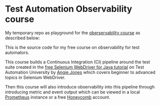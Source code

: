 # Test Automation Observability course

My temporary repo as playground for the [oberservability course](https://testautomationu.applitools.com/observability-for-test-automation/) as described below:

This is the source code for my free course on observability for test automators.

This course builds a Continuous Integration (CI) pipeline around the test suite created in the [free Selenium WebDriver for Java tutorial](https://testautomationu.applitools.com/selenium-webdriver-tutorial-java/) on Test Automation University by [Angie Jones](https://github.com/angiejones) which covers beginner to advanced topics in Selenium WebDriver.

Then this course will also introduce observability into this pipeline through introducing metric and event output which can be viewed in a local [Prometheus](https://prometheus.io/docs/introduction/overview/) instance or a free [Honeycomb]() account.
